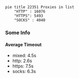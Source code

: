 
```mermaid
pie title 22351 Proxies in list
    "HTTP" : 16076
    "HTTPS": 5493
    "SOCKS" : 4040
```

### Some Info
#### Average Timeout

- mixed: 4.5s
- http: 2.6s
- https: 7.5s
- socks: 6.3s